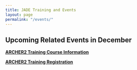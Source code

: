 ```yaml
---
title: JADE Training and Events
layout: page
permalink: "/events/"
---
```



## Upcoming Related Events in December 

**[ARCHER2 Training Course Information](https://www.archer2.ac.uk/training/courses/221213-modern-fortran/)**
<br>

**[ARCHER2 Training Registration](https://www.archer2.ac.uk/training/#upcoming-training)** 
